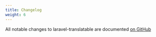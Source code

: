 ```yaml
---
title: Changelog
weight: 6
---
```


All notable changes to laravel-translatable are documented [on GitHub](https://github.com/iicn/translatable/blob/main/CHANGELOG.md)
